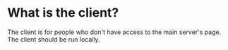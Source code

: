 # What is the client?

The client is for people who don't have access to the main server's page. 
The client should be run locally.